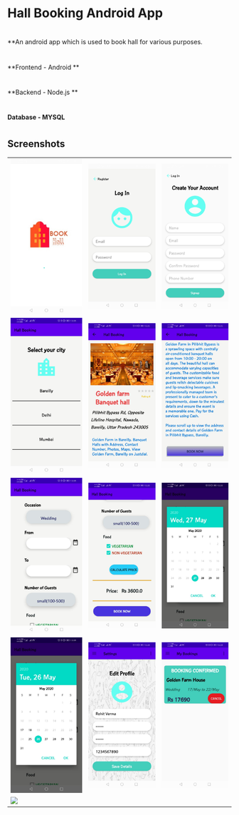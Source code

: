 # Hall Booking Android App
#
#
**An android app which is used to book hall for various purposes. 
#
**Frontend - Android **
#
**Backend - Node.js ** 
#
**Database - MYSQL**
#
#
## Screenshots

<table>
  <tr>
    <td><img src="https://github.com/shivang1305/bookHall-android/blob/master/Screenshots/Splash.jpeg"></td>
    <td><img src="https://github.com/shivang1305/bookHall-android/blob/master/Screenshots/Login.jpeg"></td>
    <td><img src="https://github.com/shivang1305/bookHall-android/blob/master/Screenshots/signup.jpeg"></td>
  </tr>
    <tr>
    <td><img src="https://github.com/shivang1305/bookHall-android/blob/master/Screenshots/City.jpeg"></td>
    <td><img src="https://github.com/shivang1305/bookHall-android/blob/master/Screenshots/Hall.jpeg"></td>
    <td><img src="https://github.com/shivang1305/bookHall-android/blob/master/Screenshots/Hall2.jpeg"></td>
  </tr>
  <tr>
    <td><img src="https://github.com/shivang1305/bookHall-android/blob/master/Screenshots/Booking1.jpeg"></td>
    <td><img src="https://github.com/shivang1305/bookHall-android/blob/master/Screenshots/Booking.jpeg"></td>
    <td><img src="https://github.com/shivang1305/bookHall-android/blob/master/Screenshots/StartDate.jpeg"></td>
  </tr>
  <tr>
    <td><img src="https://github.com/shivang1305/bookHall-android/blob/master/Screenshots/EndDate.jpeg"></td>
    <td><img src="https://github.com/shivang1305/bookHall-android/blob/master/Screenshots/Update.jpeg"></td>
    <td><img src="https://github.com/shivang1305/bookHall-android/blob/master/Screenshots/Receipt.jpeg"></td>
  </tr>
  <tr>
    <td><img src="https://github.com/shivang1305/bookHall-android/blob/master/Screenshots/SuccessDialog.jpeg"></td>
  </tr>
</table>
